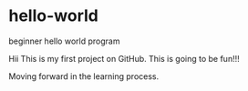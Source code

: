 # hello-world
beginner hello world program

Hii
This is my first project on GitHub.
This is going to be fun!!!

Moving forward in the learning process. 
